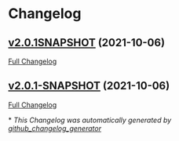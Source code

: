 # Changelog

## [v2.0.1SNAPSHOT](https://github.com/nasa-pds-engineering-node/exemplar/tree/v2.0.1SNAPSHOT) (2021-10-06)

[Full Changelog](https://github.com/nasa-pds-engineering-node/exemplar/compare/v2.0.1-SNAPSHOT...v2.0.1SNAPSHOT)

## [v2.0.1-SNAPSHOT](https://github.com/nasa-pds-engineering-node/exemplar/tree/v2.0.1-SNAPSHOT) (2021-10-06)

[Full Changelog](https://github.com/nasa-pds-engineering-node/exemplar/compare/689c2d349b3b58168763c0878db5d14d5650b9f7...v2.0.1-SNAPSHOT)



\* *This Changelog was automatically generated by [github_changelog_generator](https://github.com/github-changelog-generator/github-changelog-generator)*
